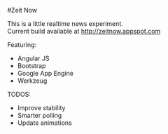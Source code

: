 #Zeit Now

This is a little realtime news experiment.    
Current build available at http://zeitnow.appspot.com

Featuring:
* Angular JS
* Bootstrap
* Google App Engine
* Werkzeug

TODOS:
* Improve stability
* Smarter polling
* Update animations
